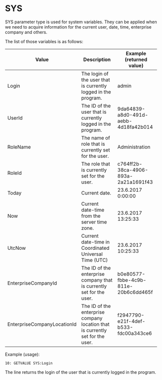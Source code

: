 # SYS

SYS parameter type is used for system variables. They can be applied when we need to acquire information for the current user, date, time, enterprise company and others.

The list of those variables is as follows:

| Value                       | Description                                                  | Example (returned value)             |
| --------------------------- | ------------------------------------------------------------ | ------------------------------------ |
| Login                       | The login of the user that is currently logged in the program. | admin                                |
| UserId                      | The ID of the user that is currently logged in the program.  | 9da64839-a8d0-491d-aebb-4d18fa42b014 |
| RoleName                    | The name of role that is currently set for the user.         | Administration                       |
| RoleId                      | The role that is currently set for the user.                 | c764ff2b-38ca-4906-893a-2a21a1691f43 |
| Today                       | Current date.                                                | 23.6.2017 0:00:00                    |
| Now                         | Current date-time from the server time zone.                 | 23.6.2017 13:25:33                   |
| UtcNow                      | Current date-time in Coordinated Universal Time (UTC)        | 23.6.2017 10:25:33                   |
| EnterpriseCompanyId         | The ID of the enterprise company that is currently set for the user. | b0e80577-fbbe-4c9b-811e-20b6c6dd465f |
| EnterpriseCompanyLocationId | The ID of the enterprise company location that is currently set for the user. | f2947790-e21f-4def-b533-fdc00a343ce6 |



Example (usage):

```
10: GETVALUE SYS:Login
```

The line returns the login of the user that is currently logged in the program.
